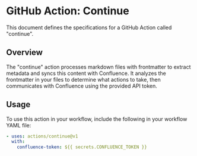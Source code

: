 # GitHub Action: Continue

This document defines the specifications for a GitHub Action called "continue".

## Overview

The "continue" action processes markdown files with frontmatter to extract metadata and syncs this content with Confluence. It analyzes the frontmatter in your files to determine what actions to take, then communicates with Confluence using the provided API token.

## Usage

To use this action in your workflow, include the following in your workflow YAML file:

```yaml
- uses: actions/continue@v1
  with:
    confluence-token: ${{ secrets.CONFLUENCE_TOKEN }}
```
